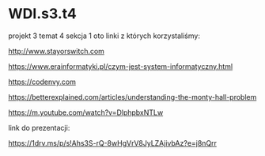 # WDI.s3.t4
projekt 3 temat 4 sekcja 1 oto linki z których korzystaliśmy:

http://www.stayorswitch.com

https://www.erainformatyki.pl/czym-jest-system-informatyczny.html

https://codenvy.com

https://betterexplained.com/articles/understanding-the-monty-hall-problem

https://m.youtube.com/watch?v=DlphpbxNTLw

link do prezentacji:

https://1drv.ms/p/s!Ahs3S-rQ-8wHgVrV8JyLZAjivbAz?e=j8nQrr
